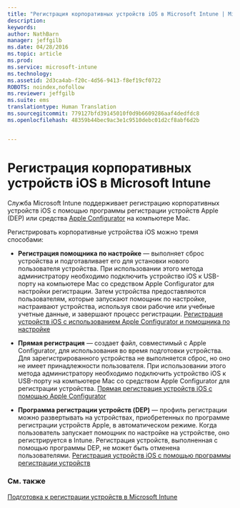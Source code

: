 ```yaml
---
title: "Регистрация корпоративных устройств iOS в Microsoft Intune | Microsoft Intune"
description: 
keywords: 
author: NathBarn
manager: jeffgilb
ms.date: 04/28/2016
ms.topic: article
ms.prod: 
ms.service: microsoft-intune
ms.technology: 
ms.assetid: 2d3ca4ab-f20c-4d56-9413-f8ef19cf0722
ROBOTS: noindex,nofollow
ms.reviewer: jeffgilb
ms.suite: ems
translationtype: Human Translation
ms.sourcegitcommit: 779127bfd39145010f0d9b6609286aaf4dedfdc8
ms.openlocfilehash: 48359b44bec9ac3e1c9510debc01d2cf8abf6d2b


---
```


# Регистрация корпоративных устройств iOS в Microsoft Intune
Служба Microsoft Intune поддерживает регистрацию корпоративных устройств iOS с помощью программы регистрации устройств Apple (DEP) или средства [Apple Configurator](http://go.microsoft.com/fwlink/?LinkId=518017) на компьютере Mac.

Регистрировать корпоративные устройства iOS можно тремя способами:

-   **Регистрация помощника по настройке** — выполняет сброс устройства и подготавливает его для установки нового пользователя устройства. При использовании этого метода администратору необходимо подключить устройство iOS к USB-порту на компьютере Mac со средством Apple Configurator для настройки регистрации. Затем устройства предоставляются пользователям, которые запускают помощник по настройке, настраивают устройства, используя свои рабочие или учебные учетные данные, и завершают процесс регистрации. [Регистрация устройств iOS с использованием Apple Configurator и помощника по настройке](ios-setup-assistant-enrollment-in-microsoft-intune.md)

-   **Прямая регистрация** — создает файл, совместимый с Apple Configurator, для использования во время подготовки устройства. Для зарегистрированного устройства не выполняется сброс, но оно не имеет принадлежности пользователя. При использовании этого метода администратору необходимо подключить устройство iOS к USB-порту на компьютере Mac со средством Apple Configurator для регистрации устройства. [Прямая регистрация устройств iOS с помощью Apple Configurator](ios-direct-enrollment-in-microsoft-intune.md)

-   **Программа регистрации устройств (DEP)** — профиль регистрации можно развертывать на устройствах, приобретенных по программе регистрации устройств Apple, в автоматическом режиме. Когда пользователь запускает помощник по настройке на устройстве, оно регистрируется в Intune.  Регистрация устройств, выполненная с помощью программы DEP, не может быть отменена пользователями. [Регистрация устройств iOS с помощью программы регистрации устройств](ios-device-enrollment-program-in-microsoft-intune.md)




### См. также
[Подготовка к регистрации устройств в Microsoft Intune](get-ready-to-enroll-devices-in-microsoft-intune.md)



<!--HONumber=Jun16_HO4-->


